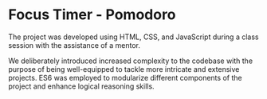 # Focus Timer - Pomodoro

The project was developed using HTML, CSS, and JavaScript during a class session with the assistance of a mentor. 

We deliberately introduced increased complexity to the codebase with the purpose of being well-equipped to tackle more intricate and extensive projects. 
ES6 was employed to modularize different components of the project and enhance logical reasoning skills.
